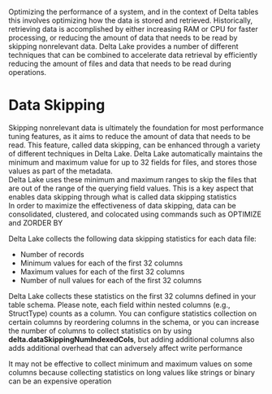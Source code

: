 Optimizing the performance of a system, and in the context of Delta tables this involves optimizing how the data is stored and retrieved. Historically, retrieving data is accomplished by either increasing RAM or CPU for faster processing, or reducing the amount of data that needs to be read by skipping nonrelevant data. Delta Lake provides a number of different techniques that can be combined to accelerate data retrieval by efficiently reducing the amount of files and data that needs to be read during operations.
# Data Skipping
Skipping nonrelevant data is ultimately the foundation for most performance tuning features, as it aims to reduce the amount of data that needs to be read. This feature, called data skipping, can be enhanced through a variety of different techniques in Delta Lake.
Delta Lake automatically maintains the minimum and maximum value for up to 32 fields for files, and stores those values as part of the metadata.   
Delta Lake uses these minimum and maximum ranges to skip the files that are out of the range of the querying field values. This is a key aspect that enables data skipping through what is called data skipping statistics  
In order to maximize the effectiveness of data skipping, data can be consolidated, clustered, and colocated using commands such as OPTIMIZE and ZORDER BY  

Delta Lake collects the following data skipping statistics for each data file:
- Number of records
- Minimum values for each of the first 32 columns
- Maximum values for each of the first 32 columns
- Number of null values for each of the first 32 columns

Delta Lake collects these statistics on the first 32 columns defined in your table schema. Please note, each field within nested columns (e.g., StructType) counts as a column. You can configure statistics collection on certain columns by reordering columns in the schema, or you can increase the number of columns to collect statistics on by using __delta.dataSkippingNumIndexedCols__, but adding additional columns also adds additional overhead that can adversely affect write performance  

It may not be effective to collect minimum and maximum values on some columns because collecting statistics on long values like strings or binary can be an expensive operation

